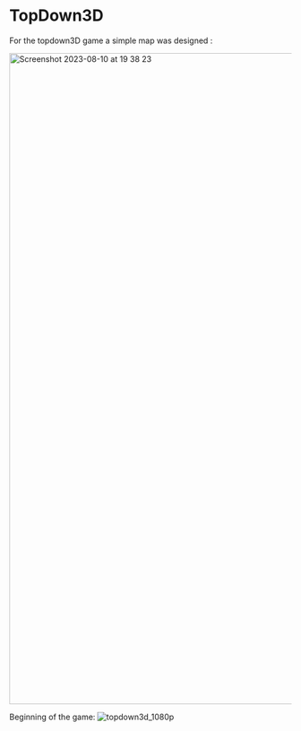 # TopDown3D

For the topdown3D game a simple map was designed : 


<img width="1160" alt="Screenshot 2023-08-10 at 19 38 23" src="https://github.com/omeralpcolak/TopDown3D/assets/112391850/d731fffc-a0cf-4a95-b263-cd4d7b3d7bd8">


Beginning of the game:
![topdown3d_1080p](https://github.com/omeralpcolak/TopDown3D/assets/112391850/26935cb8-bb62-4117-9c02-dff67886ce71)
